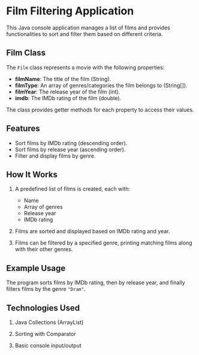 # Film Filtering Application

This Java console application manages a list of films and provides functionalities to sort and filter them based on different criteria.

## Film Class

The `Film` class represents a movie with the following properties:

- **filmName**: The title of the film (String).
- **filmType**: An array of genres/categories the film belongs to (String[]).
- **filmYear**: The release year of the film (int).
- **imdb**: The IMDb rating of the film (double).

The class provides getter methods for each property to access their values.


## Features

- Sort films by IMDb rating (descending order).
- Sort films by release year (ascending order).
- Filter and display films by genre.

## How It Works

1. A predefined list of films is created, each with:
    - Name
    - Array of genres
    - Release year
    - IMDb rating

2. Films are sorted and displayed based on IMDb rating and year.

3. Films can be filtered by a specified genre, printing matching films along with their other genres.

## Example Usage

The program sorts films by IMDb rating, then by release year, and finally filters films by the genre `"Dram"`.

## Technologies Used
1. Java Collections (ArrayList)

2. Sorting with Comparator

3. Basic console input/output